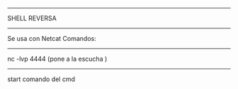 **********************************************************
SHELL REVERSA
************************************************************
Se usa con Netcat
Comandos:
***********************************************************
nc -lvp 4444 (pone a la escucha )
**********************************************************
start comando del cmd
